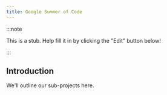 ```yaml
---
title: Google Summer of Code
---
```


:::note

This is a stub. Help fill it in by clicking the "Edit" button below!

:::

## Introduction

We'll outline our sub-projects here.

